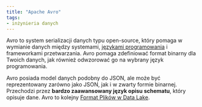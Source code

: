 ```yaml
---
title: "Apache Avro"
tags:
- inżynieria danych
---
```

Avro to system serializacji danych typu open-source, który pomaga w wymianie danych między systemami, [językami programowania](notes/jezyki%20programowania.md) i frameworkami przetwarzania. Avro pomaga zdefiniować format binarny dla Twoich danych, jak również odwzorować go na wybrany język programowania.

Avro posiada model danych podobny do JSON, ale może być reprezentowany zarówno jako JSON, jak i w zwarty formie binarnej. Przechodzi przez **bardzo zaawansowany język opisu schematu**, który opisuje dane. Avro to kolejny [Format Plików w Data Lake](notes/format%20plikow%20data%20lake.md).